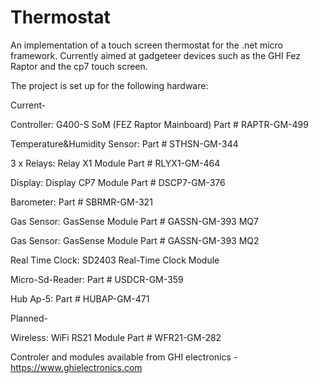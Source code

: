 Thermostat
==========

An implementation of a touch screen thermostat for the .net micro framework. Currently aimed at gadgeteer devices such as the GHI Fez Raptor and the cp7 touch screen. 

The project is set up for the following hardware:

Current-

Controller:  G400-S SoM (FEZ Raptor Mainboard) Part # RAPTR-GM-499

Temperature&Humidity Sensor: Part # STHSN-GM-344

3 x Relays: Relay X1 Module Part # RLYX1-GM-464

Display: Display CP7 Module Part # DSCP7-GM-376

Barometer: Part # SBRMR-GM-321

Gas Sensor: GasSense Module Part # GASSN-GM-393 MQ7

Gas Sensor: GasSense Module Part # GASSN-GM-393 MQ2

Real Time Clock: SD2403 Real-Time Clock Module

Micro-Sd-Reader: Part # USDCR-GM-359

Hub Ap-5: Part # HUBAP-GM-471

Planned-

Wireless: WiFi RS21 Module Part # WFR21-GM-282


Controler and modules available from GHI electronics - https://www.ghielectronics.com





